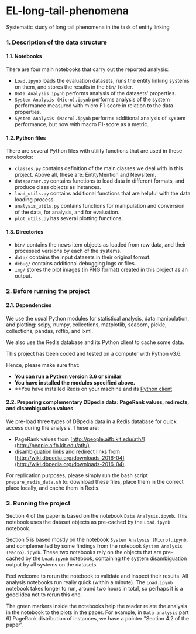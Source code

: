 # EL-long-tail-phenomena
Systematic study of long tail phenomena in the task of entity linking

### 1. Description of the data structure

#### 1.1. Notebooks

There are four main notebooks that carry out the reported analysis:
* `Load.ipynb` loads the evaluation datasets, runs the entity linking systems on them, and stores the results in the `bin/` folder.
* `Data Analysis.ipynb` performs analysis of the datasets' properties.
* `System Analysis (Micro).ipynb` performs analysis of the system performance measured with micro F1-score in relation to the data properties.
* `System Analysis (Macro).ipynb` performs additional analysis of system performance, but now with macro F1-score as a metric.

#### 1.2. Python files

There are several Python files with utility functions that are used in these notebooks:
* `classes.py` contains definition of the main classes we deal with in this project. Above all, these are: EntityMention and NewsItem.
* `dataparser.py` contains functions to load data in different formats, and produce class objects as instances.
* `load_utils.py` contains additional functions that are helpful with the data loading process.
* `analysis_utils.py` contains functions for manipulation and conversion of the data, for analysis, and for evaluation.
* `plot_utils.py` has several plotting functions.

#### 1.3. Directories

* `bin/` contains the news item objects as loaded from raw data, and their processed versions by each of the systems.
* `data/` contains the input datasets in their original format.
* `debug/` contains additional debugging logs or files.
* `img/` stores the plot images (in PNG format) created in this project as an output.

### 2. Before running the project

#### 2.1. Dependencies

We use the usual Python modules for statistical analysis, data manipulation, and plotting: scipy, numpy, collections, matplotlib, seaborn, pickle, collections, pandas, rdflib, and lxml.

We also use the Redis database and its Python client to cache some data.

This project has been coded and tested on a computer with Python v3.6.

Hence, please make sure that:
* **You can run a Python version 3.6 or similar**
* **You have installed the modules specified above.**
* **You have installed Redis on your machine and its [Python client](https://pypi.python.org/pypi/redis)

#### 2.2. Preparing complementary DBpedia data: PageRank values, redirects, and disambiguation values

We pre-load three types of DBpedia data in a Redis database for quick access during the analysis. These are:
* PageRank values from [http://people.aifb.kit.edu/ath/](http://people.aifb.kit.edu/ath/).
* disambiguation links and redirect links from [http://wiki.dbpedia.org/downloads-2016-04](http://wiki.dbpedia.org/downloads-2016-04).

For replication purposes, please simply run the bash script `prepare_redis_data.sh` to: download these files, place them in the correct place locally, and cache them in Redis.

### 3. Running the project

Section 4 of the paper is based on the notebook `Data Analysis.ipynb`. This notebook uses the dataset objects as pre-cached by the `Load.ipynb` notebook.

Section 5 is based mostly on the notebook `System Analysis (Micro).ipynb`, and complemented by some findings from the notebook `System Analysis (Macro).ipynb`. These two notebooks rely on the objects that are pre-cached by the `Load.ipynb` notebook, containing the system disambiguation output by all systems on the datasets.

Feel welcome to rerun the notebook to validate and inspect their results. All analysis notebooks run really quick (within a minute). The `Load.ipynb` notebook takes longer to run, around two hours in total, so perhaps it is a good idea not to rerun this one.

The green markers inside the notebooks help the reader relate the analysis in the notebook to the plots in the paper. For example, in `Data analysis` part 6) PageRank distribution of instances, we have a pointer "Section 4.2 of the paper".

